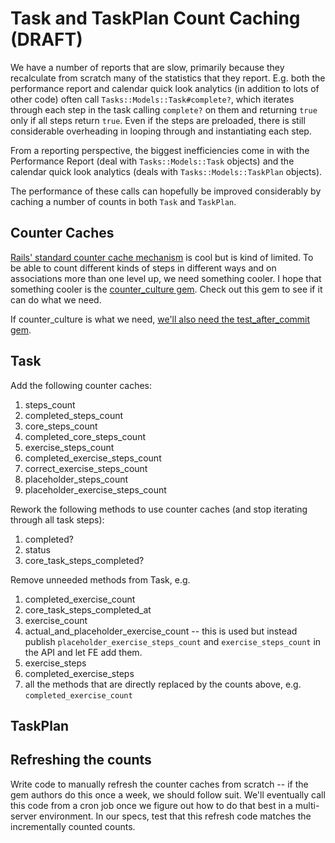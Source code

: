 # Task and TaskPlan Count Caching (DRAFT)

We have a number of reports that are slow, primarily because they recalculate from scratch many of the statistics that they report.  E.g. both the performance report and calendar quick look analytics (in addition to lots of other code) often call `Tasks::Models::Task#complete?`, which iterates through each step in the task calling `complete?` on them and returning `true` only if all steps return `true`.  Even if the steps are preloaded, there is still considerable overheading in looping through and instantiating each step.

From a reporting perspective, the biggest inefficiencies come in with the Performance Report (deal with `Tasks::Models::Task` objects) and the calendar quick look analytics (deals with `Tasks::Models::TaskPlan` objects).

The performance of these calls can hopefully be improved considerably by caching a number of counts in both `Task` and `TaskPlan`.

## Counter Caches

[Rails' standard counter cache mechanism](http://guides.rubyonrails.org/association_basics.html#counter-cache) is cool but is kind of limited.  To be able to count different kinds of steps in different ways and on associations more than one level up, we need something cooler.  I hope that something cooler is the [counter_culture gem](https://github.com/magnusvk/counter_culture).  Check out this gem to see if it can do what we need.

If counter_culture is what we need, [we'll also need the test_after_commit gem](https://github.com/magnusvk/counter_culture#a-note-on-testing).

## Task

Add the following counter caches:

1. steps_count
2. completed_steps_count
3. core_steps_count
4. completed_core_steps_count
5. exercise_steps_count
6. completed_exercise_steps_count
7. correct_exercise_steps_count
7. placeholder_steps_count
8. placeholder_exercise_steps_count

Rework the following methods to use counter caches (and stop iterating through all task steps):

1. completed?
2. status
3. core_task_steps_completed?

Remove unneeded methods from Task, e.g.

1. completed_exercise_count
2. core_task_steps_completed_at
3. exercise_count
4. actual_and_placeholder_exercise_count -- this is used but instead publish `placeholder_exercise_steps_count` and `exercise_steps_count` in the API and let FE add them.
4. exercise_steps
5. completed_exercise_steps
6. all the methods that are directly replaced by the counts above, e.g. `completed_exercise_count`

## TaskPlan


## Refreshing the counts

Write code to manually refresh the counter caches from scratch -- if the gem authors do this once a week, we should follow suit.  We'll eventually call this code from a cron job once we figure out how to do that best in a multi-server environment.  In our specs, test that this refresh code matches the incrementally counted counts.
